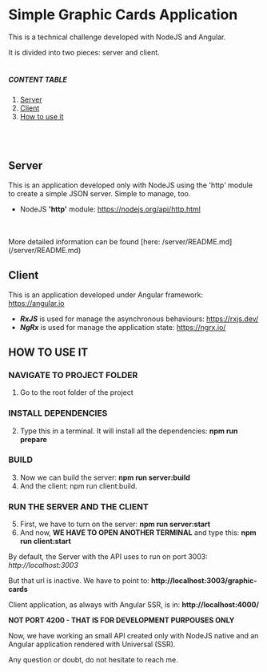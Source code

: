 <!-- markdownlint-disable MD001 MD033-->
# Simple Graphic Cards Application

This is a technical challenge developed with NodeJS and Angular.

It is divided into two pieces: server and client.
<br>
<br>

##### **CONTENT TABLE**

1. [Server](#server)
2. [Client](#client)
3. [How to use it](#how-to-use-it)
<br>
<br>

## Server
<span id="server"></div>
This is an application developed only with NodeJS using the 'http' module to create a simple JSON server. Simple to manage, too.

- NodeJS **'http'** module: https://nodejs.org/api/http.html
<br>
<br>
More detailed information can be found [here: /server/README.md](/server/README.md)

## Client

This is an application developed under Angular framework: https://angular.io

- **_RxJS_** is used for manage the asynchronous behaviours: <https://rxjs.dev/>
- **_NgRx_** is used for manage the application state: <https://ngrx.io/>

## HOW TO USE IT
<div id="how-to-use-it"></div>

### **NAVIGATE TO PROJECT FOLDER**
1. Go to the root folder of the project

### **INSTALL DEPENDENCIES**
2. Type this in a terminal. It will install all the dependencies: **npm run prepare**

### **BUILD**
3. Now we can build the server: **npm run server:build**
4. And the client: npm run client:build.

### **RUN THE SERVER AND THE CLIENT**
5. First, we have to turn on the server: **npm run server:start** 
6. And now, **WE HAVE TO OPEN ANOTHER TERMINAL** and type this: **npm run client:start**

By default, the Server with the API uses to run on port 3003:
*http://localhost:3003*

But that url is inactive. We have to point to:
**http://localhost:3003/graphic-cards**

Client application, as always with Angular SSR, is in: **http://localhost:4000/**

**NOT PORT 4200 - THAT IS FOR DEVELOPMENT PURPOUSES ONLY**

Now, we have working an small API created only with NodeJS native and an Angular application rendered with Universal (SSR).

Any question or doubt, do not hesitate to reach me.
